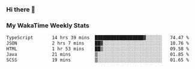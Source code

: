 ### Hi there 👋

<!--
**royschrauwen/royschrauwen** is a ✨ _special_ ✨ repository because its `README.md` (this file) appears on your GitHub profile.

Here are some ideas to get you started:

- 🔭 I’m currently working on ...
- 🌱 I’m currently learning ...
- 👯 I’m looking to collaborate on ...
- 🤔 I’m looking for help with ...
- 💬 Ask me about ...
- 📫 How to reach me: ...
- 😄 Pronouns: ...
- ⚡ Fun fact: ...
-->


### My WakaTime Weekly Stats
<!--START_SECTION:waka-->

```txt
TypeScript       14 hrs 39 mins  ██████████████████▓░░░░░░   74.47 %
JSON             2 hrs 7 mins    ██▓░░░░░░░░░░░░░░░░░░░░░░   10.76 %
HTML             1 hr 53 mins    ██▒░░░░░░░░░░░░░░░░░░░░░░   09.58 %
Java             21 mins         ▒░░░░░░░░░░░░░░░░░░░░░░░░   01.85 %
SCSS             19 mins         ▒░░░░░░░░░░░░░░░░░░░░░░░░   01.65 %
```

<!--END_SECTION:waka-->
